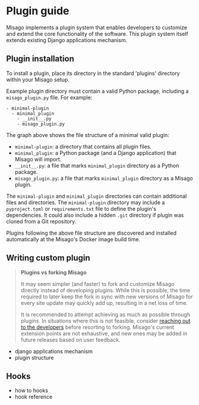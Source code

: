 # Plugin guide

Misago implements a plugin system that enables developers to customize and extend the core functionality of the software. This plugin system itself extends existing Django applications mechanism.


## Plugin installation

To install a plugin, place its directory in the standard 'plugins' directory within your Misago setup.

Example plugin directory must contain a valid Python package, including a `misago_plugin.py` file. For example:

```
- minimal-plugin
  - minimal_plugin
    - __init__.py
    - misago_plugin.py
```

The graph above shows the file structure of a minimal valid plugin:

- `minimal-plugin`: a directory that contains all plugin files.
- `minimal_plugin`: a Python package (and a Django application) that Misago will import.
- `__init__.py`: a file that marks `minimal_plugin` directory as a Python package.
- `misago_plugin.py`: a file that marks `minimal_plugin` directory as a Misago plugin.

The  `minimal-plugin` and `minimal_plugin` directories can contain additional files and directories. The `minimal-plugin` directory may include a `pyproject.toml` or `requirements.txt` file to define the plugin's dependencies. It could also include a hidden `.git` directory if plugin was cloned from a Git repository.

Plugins following the above file structure are discovered and installed automatically at the Misago's Docker image build time.


## Writing custom plugin

> **Plugins vs forking Misago**
>
> It may seem simpler (and faster) to fork and customize Misago directly instead of developing plugins. While this is possible, the time required to later keep the fork in sync with new versions of Misago for every site update may quickly add up, resulting in a net loss of time.
>
> It is recommended to attempt achieving as much as possible through plugins. In situations where this is not feasible, consider [reaching out to the developers](https://misago-project.org/c/development/31/) before resorting to forking. Misago's current extension points are not exhaustive, and new ones may be added in future releases based on user feedback.

- django applications mechanism
- plugin structure


## Hooks

- how to hooks
- hook reference